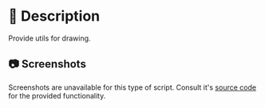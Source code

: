 # 📖 Description

Provide utils for drawing.

## 📷 Screenshots

Screenshots are unavailable for this type of script. Consult it's [source code](./draw.scm)
for the provided functionality.

